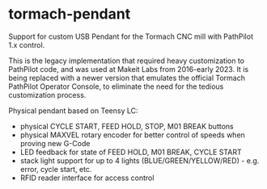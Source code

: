 # tormach-pendant

Support for custom USB Pendant for the Tormach CNC mill with PathPilot 1.x control.

This is the legacy implementation that required heavy customization to PathPilot code, and was used at Makeit Labs from 2016-early 2023.  It is being replaced with a newer version that emulates the official Tormach PathPilot Operator Console, to eliminate the need for the tedious customization process.

Physical pendant based on Teensy LC:
  - physical CYCLE START, FEED HOLD, STOP, M01 BREAK buttons
  - physical MAXVEL rotary encoder for better control of speeds when proving new G-Code
  - LED feedback for state of FEED HOLD, M01 BREAK, CYCLE START
  - stack light support for up to 4 lights (BLUE/GREEN/YELLOW/RED) - e.g. error, cycle start, etc.
  - RFID reader interface for access control


